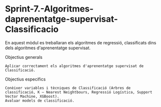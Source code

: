 # Sprint-7.-Algoritmes-daprenentatge-supervisat-Classificacio

En aquest mòdul es treballaran els algoritmes de regressió, classificats dins dels algoritmes d'aprenentatge supervisat.

Objectius generals
    
    Aplicar correctament els algoritmes d'aprenentatge supervisat de Classificació. 
    

Objectius específics
      
    Conèixer variables i tècniques de Classificació (Arbres de classificació, K – Nearest Neightbours, Regressió Logística, Support Vector Machine, XGBoost).  
    Avaluar models de classificació.   


